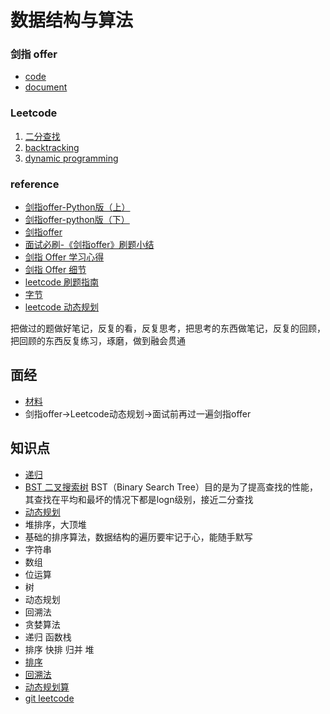 # 数据结构与算法

### 剑指 offer
- [code](./offer)
- [document](./offer/剑指%20offer.md)

### Leetcode
1. [二分查找](./leetcode/binary_search)
2. [backtracking](./leetcode/backtracking)
3. [dynamic programming](./leetcode/DynamicProgramming)


### reference
- [剑指offer-Python版（上）](https://zhuanlan.zhihu.com/p/75864673)
- [剑指offer-python版（下）](https://zhuanlan.zhihu.com/p/74641093)
- [剑指offer](https://blog.csdn.net/linxid/article/details/88084693)
- [面试必刷-《剑指offer》刷题小结](https://www.jianshu.com/p/53f6bf6f8d50)
- [剑指 Offer 学习心得](https://doc.yonyoucloud.com/doc/wiki/project/for-offer/question-thirty-one.html)
- [剑指 Offer 细节](https://cuijiahua.com/blog/2018/02/basis_67.html)
- [leetcode 刷题指南](https://www.e-learn.cn/content/java/634591)
- [字节](https://leetcode-cn.com/explore/interview/card/bytedance/242/string/)
- [leetcode 动态规划](https://leetcode-cn.com/tag/dynamic-programming/)

把做过的题做好笔记，反复的看，反复思考，把思考的东西做笔记，反复的回顾，把回顾的东西反复练习，琢磨，做到融会贯通
## 面经
- [材料](https://www.zhihu.com/question/26406260)
- 剑指offer->Leetcode动态规划->面试前再过一遍剑指offer
## 知识点
- [递归](https://www.jianshu.com/p/45ef6cc19f54)
- [BST 二叉搜索树](https://blog.csdn.net/c_living/article/details/81021510) BST（Binary Search Tree）目的是为了提高查找的性能，其查找在平均和最坏的情况下都是logn级别，接近二分查找
- [动态规划](https://mp.weixin.qq.com/s?__biz=MzIxMjE5MTE1Nw==&mid=2653190796&idx=1&sn=2bf42e5783f3efd03bfb0ecd3cbbc380&chksm=8c990856bbee8140055c3429f59c8f46dc05be20b859f00fe8168efe1e6a954fdc5cfc7246b0&scene=21#wechat_redirect)
- 堆排序，大顶堆
- 基础的排序算法，数据结构的遍历要牢记于心，能随手默写
- 字符串
- 数组
- 位运算
- 树
- 动态规划
- 回溯法
- 贪婪算法
- 递归 函数栈
- 排序  快排 归并 堆
- [排序](https://mp.weixin.qq.com/s/vn3KiV-ez79FmbZ36SX9lg)
- [回溯法](https://www.jianshu.com/p/6026c88381bd)
- [动态规划算](https://blog.csdn.net/SweetSeven_/article/details/95466195)
- [git leetcode](https://github.com/labuladong/fucking-algorithm?utm_source=wechat_session&utm_medium=social&utm_oi=663787367391956992)
